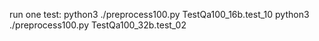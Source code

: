 run one test:
    python3 ./preprocess100.py TestQa100_16b.test_10
    python3 ./preprocess100.py TestQa100_32b.test_02